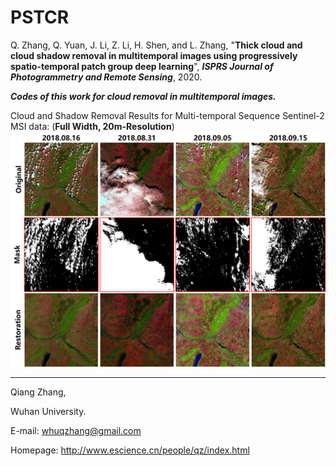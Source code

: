 # PSTCR

Q. Zhang, Q. Yuan, J. Li, Z. Li, H. Shen, and L. Zhang, "__Thick cloud and cloud shadow removal in multitemporal images using progressively spatio-temporal patch group deep learning__", ***ISPRS Journal of Photogrammetry and Remote Sensing***, 2020.

*__Codes of this work for cloud removal in multitemporal images.__*

Cloud and Shadow Removal Results for Multi-temporal Sequence Sentinel-2 MSI data: (**Full Width, 20m-Resolution**)
<img src="Results.png" width="1217px"/>


---------------   

Qiang Zhang,

Wuhan University.

E-mail: whuqzhang@gmail.com

Homepage: http://www.escience.cn/people/qz/index.html
